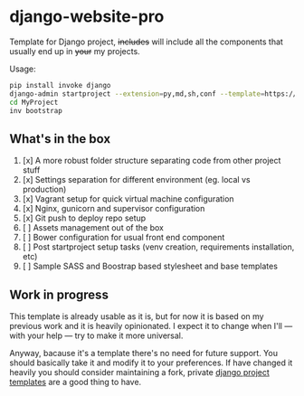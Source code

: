 # django-website-pro
Template for Django project, ~~includes~~ will include all the components that usually end up in ~~your~~ my projects.

Usage:

```bash
pip install invoke django
django-admin startproject --extension=py,md,sh,conf --template=https://github.com/wooyek/django-website-pro/archive/master.zip MyProject
cd MyProject
inv bootstrap
```

## What's in the box

1. [x] A more robust folder structure separating code from other project stuff
3. [x] Settings separation for different environment (eg. local vs production)
2. [x] Vagrant setup for quick virtual machine configuration
3. [x] Nginx, gunicorn and supervisor configuration 
4. [x] Git push to deploy repo setup 
5. [ ] Assets management out of the box
6. [ ] Bower configuration for usual front end component
7. [ ] Post startproject setup tasks (venv creation, requirements installation, etc)
8. [ ] Sample SASS and Boostrap based stylesheet and base templates

## Work in progress

This template is already usable as it is, but for now it is based on my previous work and it is heavily opinionated. 
I expect it to change when I'll — with your help — try to make it more universal.
  
Anyway, bacause it's a template there's no need for future support. You should basically take it and modify it to your preferences. 
If have changed it heavily you should consider maintaining a fork, 
private [django project templates](https://docs.djangoproject.com/en/1.9/ref/django-admin/#django-admin-startproject) are a good thing to have.  
